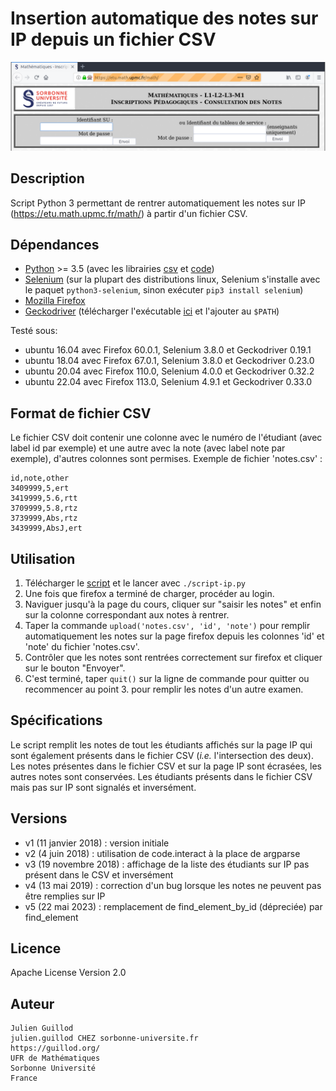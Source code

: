 # Insertion automatique des notes sur IP depuis un fichier CSV

![screenshot](screenshot.png)

## Description
Script Python 3 permettant de rentrer automatiquement les notes sur IP (https://etu.math.upmc.fr/math/) à partir d'un fichier CSV.

## Dépendances
* [Python](https://www.python.org) >= 3.5 (avec les librairies [csv](https://docs.python.org/3/library/csv.html) et [code](https://docs.python.org/3/library/code.html))
* [Selenium](https://pypi.org/project/selenium/) (sur la plupart des distributions linux, Selenium s'installe avec le paquet `python3-selenium`, sinon exécuter `pip3 install selenium`)
* [Mozilla Firefox](https://www.mozilla.org/firefox/)
* [Geckodriver](https://github.com/mozilla/geckodriver/) (télécharger l'exécutable [ici](https://github.com/mozilla/geckodriver/releases) et l'ajouter au `$PATH`)

Testé sous:
* ubuntu 16.04 avec Firefox 60.0.1, Selenium 3.8.0 et Geckodriver 0.19.1
* ubuntu 18.04 avec Firefox 67.0.1, Selenium 3.8.0 et Geckodriver 0.23.0
* ubuntu 20.04 avec Firefox 110.0, Selenium 4.0.0 et Geckodriver 0.32.2
* ubuntu 22.04 avec Firefox 113.0, Selenium 4.9.1 et Geckodriver 0.33.0

## Format de fichier CSV
Le fichier CSV doit contenir une colonne avec le numéro de l'étudiant (avec label id par exemple) et une autre avec la note (avec label note par exemple), d'autres colonnes sont permises. Exemple de fichier 'notes.csv' :
```
id,note,other
3409999,5,ert
3419999,5.6,rtt
3709999,5.8,rtz
3739999,Abs,rtz
3439999,AbsJ,ert
```

## Utilisation
1. Télécharger le [script](script-ip.py) et le lancer avec `./script-ip.py`
2. Une fois que firefox a terminé de charger, procéder au login.
3. Naviguer jusqu'à la page du cours, cliquer sur "saisir les notes" et enfin sur la colonne correspondant aux notes à rentrer.
4. Taper la commande `upload('notes.csv', 'id', 'note')` pour remplir automatiquement les notes sur la page firefox depuis les colonnes 'id' et 'note' du fichier 'notes.csv'.
5. Contrôler que les notes sont rentrées correctement sur firefox et cliquer sur le bouton "Envoyer".
6. C'est terminé, taper `quit()` sur la ligne de commande pour quitter ou recommencer au point 3. pour remplir les notes d'un autre examen.

## Spécifications
Le script remplit les notes de tout les étudiants affichés sur la page IP qui sont également présents dans le fichier CSV (*i.e.* l'intersection des deux). Les notes présentes dans le fichier CSV et sur la page IP sont écrasées, les autres notes sont conservées. Les étudiants présents dans le fichier CSV mais pas sur IP sont signalés et inversément.

## Versions
* v1 (11 janvier 2018) : version initiale
* v2 (4 juin 2018) : utilisation de code.interact à la place de argparse
* v3 (19 novembre 2018) : affichage de la liste des étudiants sur IP pas présent dans le CSV et inversément
* v4 (13 mai 2019) : correction d'un bug lorsque les notes ne peuvent pas être remplies sur IP
* v5 (22 mai 2023) : remplacement de find_element_by_id (dépreciée) par find_element

## Licence
Apache License Version 2.0

## Auteur

    Julien Guillod
    julien.guillod CHEZ sorbonne-universite.fr
    https://guillod.org/
    UFR de Mathématiques
    Sorbonne Université
    France
